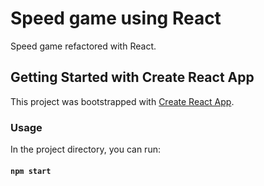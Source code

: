 # Speed game using React

Speed game refactored with React.

## Getting Started with Create React App

This project was bootstrapped with [Create React App](https://github.com/facebook/create-react-app).

### Usage 

In the project directory, you can run:

#### `npm start`

